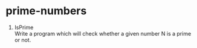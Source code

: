 # prime-numbers

1. IsPrime  
Write a program which will check whether a given number N is a prime or not. 
